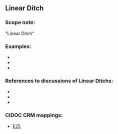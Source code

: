 
## Linear Ditch 

###  Scope note: 
"Linear Ditch" 

### Examples: 

* 
* 
* 

### References to discussions of Linear Ditchs:

* 

* 

* 

### CIDOC CRM mappings: 

* [E25](http://www.cidoc-crm.org/Entity/e25-man-made-feature/version-6.2.2)

